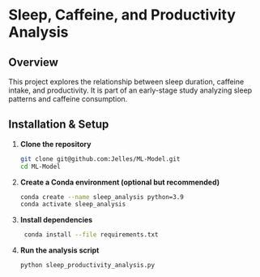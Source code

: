# Sleep, Caffeine, and Productivity Analysis

## Overview
This project explores the relationship between sleep duration, caffeine intake, and productivity. It is part of an early-stage study analyzing sleep patterns and caffeine consumption.

## Installation & Setup
1. **Clone the repository**
   ```sh
   git clone git@github.com:Jelles/ML-Model.git
   cd ML-Model
   ```
2. **Create a Conda environment (optional but recommended)**
   ```sh
   conda create --name sleep_analysis python=3.9
   conda activate sleep_analysis
   ```
3. **Install dependencies**
   ```sh
    conda install --file requirements.txt
   ```
4. **Run the analysis script**
   ```sh
   python sleep_productivity_analysis.py
   ```
